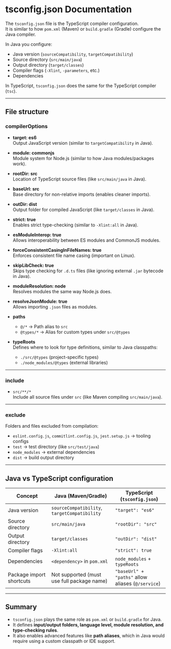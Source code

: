 # tsconfig.json Documentation

The `tsconfig.json` file is the TypeScript compiler configuration.  
It is similar to how `pom.xml` (Maven) or `build.gradle` (Gradle) configure the Java compiler.

In Java you configure:
- Java version (`sourceCompatibility`, `targetCompatibility`)
- Source directory (`src/main/java`)
- Output directory (`target/classes`)
- Compiler flags (`-Xlint`, `-parameters`, etc.)
- Dependencies

In TypeScript, `tsconfig.json` does the same for the TypeScript compiler (`tsc`).

---

## File structure

### compilerOptions

- **target: es6**  
  Output JavaScript version (similar to `targetCompatibility` in Java).

- **module: commonjs**  
  Module system for Node.js (similar to how Java modules/packages work).

- **rootDir: src**  
  Location of TypeScript source files (like `src/main/java` in Java).

- **baseUrl: src**  
  Base directory for non-relative imports (enables cleaner imports).

- **outDir: dist**  
  Output folder for compiled JavaScript (like `target/classes` in Java).

- **strict: true**  
  Enables strict type-checking (similar to `-Xlint:all` in Java).

- **esModuleInterop: true**  
  Allows interoperability between ES modules and CommonJS modules.

- **forceConsistentCasingInFileNames: true**  
  Enforces consistent file name casing (important on Linux).

- **skipLibCheck: true**  
  Skips type checking for `.d.ts` files (like ignoring external `.jar` bytecode in Java).

- **moduleResolution: node**  
  Resolves modules the same way Node.js does.

- **resolveJsonModule: true**  
  Allows importing `.json` files as modules.

- **paths**
  - `@/*` → Path alias to `src`
  - `@types/*` → Alias for custom types under `src/@types`

- **typeRoots**  
  Defines where to look for type definitions, similar to Java classpaths:
  - `./src/@types` (project-specific types)
  - `./node_modules/@types` (external libraries)

---

### include
- `src/**/*`  
  Include all source files under `src` (like Maven compiling `src/main/java`).

---

### exclude
Folders and files excluded from compilation:
- `eslint.config.js`, `commitlint.config.js`, `jest.setup.js` → tooling configs
- `test` → test directory (like `src/test/java`)
- `node_modules` → external dependencies
- `dist` → build output directory

---

## Java vs TypeScript configuration

| Concept                     | Java (Maven/Gradle)                  | TypeScript (`tsconfig.json`) |
|-----------------------------|--------------------------------------|-------------------------------|
| Java version                | `sourceCompatibility`, `targetCompatibility` | `"target": "es6"`            |
| Source directory            | `src/main/java`                      | `"rootDir": "src"`            |
| Output directory            | `target/classes`                     | `"outDir": "dist"`            |
| Compiler flags              | `-Xlint:all`                         | `"strict": true`              |
| Dependencies                | `<dependency>` in `pom.xml`          | `node_modules` + `typeRoots`  |
| Package import shortcuts    | Not supported (must use full package name) | `"baseUrl" + "paths"` allow aliases (`@/service`) |

---

## Summary

- `tsconfig.json` plays the same role as `pom.xml` or `build.gradle` for Java.
- It defines **input/output folders, language level, module resolution, and type-checking rules**.
- It also enables advanced features like **path aliases**, which in Java would require using a custom classpath or IDE support.  
